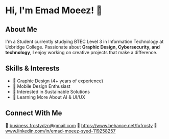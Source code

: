 # Hi, I'm Emad Moeez! 👋

## About Me

I'm a Student currently studying BTEC Level 3 in Information Technology at Uxbridge College. Passionate about **Graphic Design, Cybersecurity, and technology**, I enjoy working on creative projects that make a difference.

## Skills & Interests

- 🎨 Graphic Design (4+ years of experience)
- 📱 Mobile Design Enthusiast
- 🌱 Interested in Sustainable Solutions
- 🚀 Learning More About AI & UI/UX

## Connect With Me

📧 business.frostydzn@gmail.com
🔗 https://www.behance.net/fxfrosty
🔗 www.linkedin.com/in/emad-moeez-syed-119258257  
  
